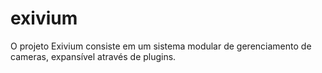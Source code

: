 # exivium
O projeto Exivium consiste em um sistema modular de gerenciamento de cameras, expansível através de plugins. 
